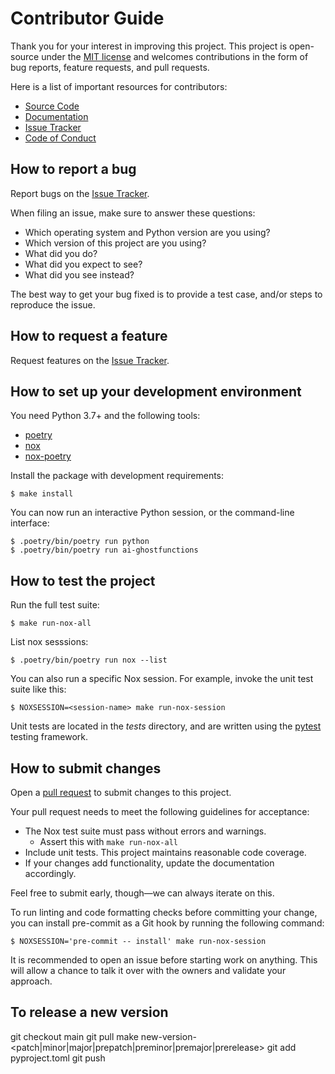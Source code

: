 # Contributor Guide

Thank you for your interest in improving this project.
This project is open-source under the [MIT license] and
welcomes contributions in the form of bug reports, feature requests, and pull requests.

Here is a list of important resources for contributors:

- [Source Code]
- [Documentation]
- [Issue Tracker]
- [Code of Conduct]

[mit license]: https://opensource.org/licenses/MIT
[source code]: https://github.com/bmritz/ai-ghostfunctions
[documentation]: https://ai-ghostfunctions.readthedocs.io/
[issue tracker]: https://github.com/bmritz/ai-ghostfunctions/issues

## How to report a bug

Report bugs on the [Issue Tracker].

When filing an issue, make sure to answer these questions:

- Which operating system and Python version are you using?
- Which version of this project are you using?
- What did you do?
- What did you expect to see?
- What did you see instead?

The best way to get your bug fixed is to provide a test case,
and/or steps to reproduce the issue.

## How to request a feature

Request features on the [Issue Tracker].

## How to set up your development environment

You need Python 3.7+ and the following tools:

- [poetry](https://python-poetry.org/)
- [nox](https://nox.thea.codes/)
- [nox-poetry](https://nox-poetry.readthedocs.io/)

Install the package with development requirements:

```console
$ make install
```

You can now run an interactive Python session,
or the command-line interface:

```console
$ .poetry/bin/poetry run python
$ .poetry/bin/poetry run ai-ghostfunctions
```

## How to test the project

Run the full test suite:

```console
$ make run-nox-all
```

List nox sesssions:

```console
$ .poetry/bin/poetry run nox --list
```

You can also run a specific Nox session.
For example, invoke the unit test suite like this:

```console
$ NOXSESSION=<session-name> make run-nox-session
```

Unit tests are located in the _tests_ directory,
and are written using the [pytest] testing framework.

[pytest]: https://pytest.readthedocs.io/

## How to submit changes

Open a [pull request] to submit changes to this project.

Your pull request needs to meet the following guidelines for acceptance:

- The Nox test suite must pass without errors and warnings.
  - Assert this with `make run-nox-all`
- Include unit tests. This project maintains reasonable code coverage.
- If your changes add functionality, update the documentation accordingly.

Feel free to submit early, though—we can always iterate on this.

To run linting and code formatting checks before committing your change, you can install pre-commit as a Git hook by running the following command:

```console
$ NOXSESSION='pre-commit -- install' make run-nox-session
```

It is recommended to open an issue before starting work on anything.
This will allow a chance to talk it over with the owners and validate your approach.

[pull request]: https://github.com/bmritz/ai-ghostfunctions/pulls

<!-- github-only -->

[code of conduct]: CODE_OF_CONDUCT.md

## To release a new version

git checkout main
git pull
make new-version-<patch|minor|major|prepatch|preminor|premajor|prerelease>
git add pyproject.toml
git push
